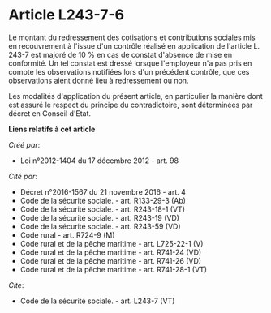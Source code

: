 # Article L243-7-6

Le montant du redressement des cotisations et contributions sociales mis en recouvrement à l'issue d'un contrôle réalisé en
application de l'article L. 243-7 est majoré de 10 % en cas de constat d'absence de mise en conformité. Un tel constat est
dressé lorsque l'employeur n'a pas pris en compte les observations notifiées lors d'un précédent contrôle, que ces
observations aient donné lieu à redressement ou non. 

Les modalités d'application du présent article, en particulier la manière dont est assuré le respect du principe du
contradictoire, sont déterminées par décret en Conseil d'Etat.

**Liens relatifs à cet article**

_Créé par_:

  - Loi n°2012-1404 du 17 décembre 2012 - art. 98

_Cité par_:

  - Décret n°2016-1567 du 21 novembre 2016 - art. 4
  - Code de la sécurité sociale. - art. R133-29-3 (Ab)
  - Code de la sécurité sociale. - art. R243-18-1 (VT)
  - Code de la sécurité sociale. - art. R243-19 (VD)
  - Code de la sécurité sociale. - art. R243-59 (VD)
  - Code rural - art. R724-9 (M)
  - Code rural et de la pêche maritime - art. L725-22-1 (V)
  - Code rural et de la pêche maritime - art. R741-24 (VD)
  - Code rural et de la pêche maritime - art. R741-26 (VD)
  - Code rural et de la pêche maritime - art. R741-28-1 (VT)

_Cite_:

  - Code de la sécurité sociale. - art. L243-7 (VT)
